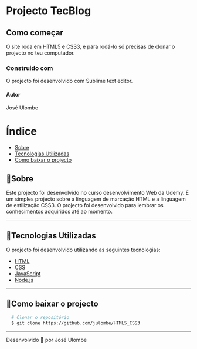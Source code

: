 # Projecto TecBlog




## Como começar

O site roda em HTML5 e CSS3, e para rodá-lo só precisas de clonar o projecto no teu computador.


### Construido com

O projecto foi desenvolvido com Sublime text editor.

#### Autor

José Ulombe


# Índice
  - [Sobre](#sobre)
  - [Tecnologias Utilizadas](#tecnologias-utilizadas)
  - [Como baixar o projecto](#como-baixar-o-projecto)


## 🎯Sobre

Este projecto foi desenvolvido no curso desenvolvimento Web da Udemy. É um simples projecto sobre a linguagem de marcação HTML e a linguagem de estilização CSS3.
O projecto foi desenvolvido para lembrar os conhecimentos adquiridos até ao momento.

---

## 🚀Tecnologias Utilizadas

O projecto foi desenvolvido utilizando as seguintes tecnologias:

- [HTML](https://www.learn-html.org/)
- [CSS](https://www.w3.org/Style/CSS/Overview.en.html)
- [JavaScript](http://www.ecma-international.org/ecma-262/6.0/)
- [Node.js](https://nodejs.org)

---
  
 ## 📁Como baixar o projecto
  ```bash
    # Clonar o repositório
    $ git clone https://github.com/julombe/HTML5_CSS3

  ```
  ---
  Desenvolvido 💜 por José Ulombe


